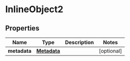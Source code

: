 
# InlineObject2

## Properties
| Name | Type | Description | Notes |
| ------------ | ------------- | ------------- | ------------- |
| **metadata** | [**Metadata**](Metadata.md) |  |  [optional] |



